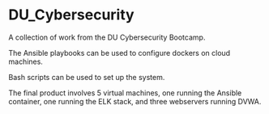 # DU_Cybersecurity

A collection of work from the DU Cybersecurity Bootcamp.

The Ansible playbooks can be used to configure dockers on cloud machines.

Bash scripts can be used to set up the system.

The final product involves 5 virtual machines, one running the Ansible container, one running the ELK stack, and three webservers running DVWA.
